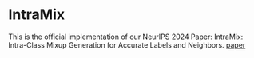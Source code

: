# IntraMix
This is the official implementation of our NeurIPS 2024 Paper: IntraMix: Intra-Class Mixup Generation for Accurate Labels and Neighbors. [paper](https://arxiv.org/abs/2405.00957)

